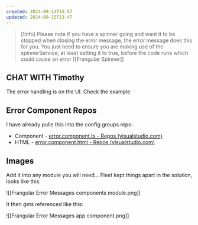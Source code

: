 ```yaml
---
created: 2024-08-14T15:57
updated: 2024-08-15T13:47
---
```

> [!Info] Please note
> If you have a spinner going and want it to be stopped when closing the error message, the error message does this for you.
> You just need to ensure you are making use of the spinnerService, at least setting it to true, before the code runs which could cause an error
> [[Frangular Spinner]]

## CHAT WITH Timothy

The error handling is on the UI. Check the example

## Error Component Repos

I have already pulle this into the config groups repo:

- Component - [error.component.ts - Repos (visualstudio.com)](https://mixtelematics.visualstudio.com/Fleet/_git/Fleet.Services.Operations.UI?path=/src/app/shared/components/models/error/error.component.ts "https://mixtelematics.visualstudio.com/fleet/_git/fleet.services.operations.ui?path=/src/app/shared/components/models/error/error.component.ts")
- HTML - [error.component.html - Repos (visualstudio.com)](https://mixtelematics.visualstudio.com/Fleet/_git/Fleet.Services.Operations.UI?path=/src/app/shared/components/models/error/error.component.html "https://mixtelematics.visualstudio.com/fleet/_git/fleet.services.operations.ui?path=/src/app/shared/components/models/error/error.component.html")

## Images

Add it into any module you will need... Fleet kept things apart in the solution, looks like this:

![[Frangular Error Messages components module.png]]

It then gets referenced like this:

![[Frangular Error Messages app component.png]]
